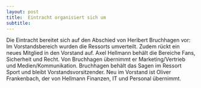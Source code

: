 ```yaml
---
layout: post
title:  Eintracht organisiert sich um
subtitle:  
---
```


Die Eintracht bereitet sich auf den Abschied von Heribert Bruchhagen vor: Im Vorstandsbereich wurden die Ressorts umverteilt. Zudem rückt ein neues Mitglied in den Vorstand auf. Axel Hellmann behält die Bereiche Fans, Sicherheit und Recht. Von Bruchhagen übernimmt er Marketing/Vertrieb und Medien/Kommunikation. Bruchhagen behält das Sagen im Ressort Sport und bleibt Vorstandsvorsitzender. Neu im Vorstand ist Oliver Frankenbach, der von Hellmann Finanzen, IT und Personal übernimmt.


